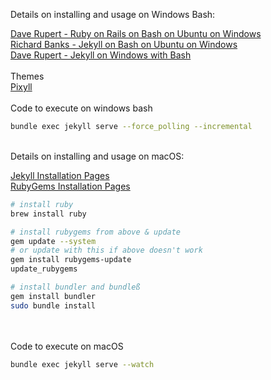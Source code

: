 Details on installing and usage on Windows Bash:

[Dave Rupert - Ruby on Rails on Bash on Ubuntu on Windows](http://daverupert.com/2016/06/ruby-on-rails-on-bash-on-ubuntu-on-windows/)  
[Richard Banks - Jekyll on Bash on Ubuntu on Windows](https://www.richard-banks.org/2016/08/jekyll-on-bash-on-ubuntu-on-windows.html)  
[Dave Rupert - Jekyll on Windows with Bash](http://daverupert.com/2016/04/jekyll-on-windows-with-bash/)  
<br/>
Themes  
[Pixyll](https://github.com/johnotander/pixyll)  
<br/>
Code to execute on windows bash
```bash
bundle exec jekyll serve --force_polling --incremental
```
<br/>
Details on installing and usage on macOS:

[Jekyll Installation Pages](https://jekyllrb.com/docs/installation/)  
[RubyGems Installation Pages](https://rubygems.org/pages/download)

```bash
# install ruby
brew install ruby

# install rubygems from above & update
gem update --system
# or update with this if above doesn't work
gem install rubygems-update
update_rubygems

# install bundler and bundleß
gem install bundler
sudo bundle install
```
<br/>
<br/>
Code to execute on macOS

```bash
bundle exec jekyll serve --watch
```
